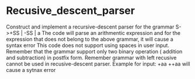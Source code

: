 # Recusive_descent_parser
Construct and implement a recursive-descent parser for the grammar S->+SS | -SS | a
The code will parse an arithmentic expression and for the expression that does not belong to the above grammar, it will cause a syntax error
This code does not support using spaces in user input.
Remember that the grammar support only two binary operation ( addition and subtraction) in postfix form.
Remember grammar with left recusive cannot be used in recusive-descent parser.
Example for input:
+aa 
++aa will cause a sytnax error
